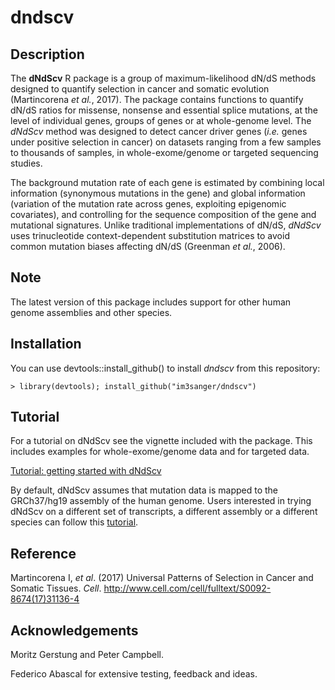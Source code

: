 dndscv
=====

Description
---
The **dNdScv** R package is a group of maximum-likelihood dN/dS methods designed to 
	quantify selection in cancer and somatic evolution (Martincorena *et al.*, 2017). The 
	package contains functions to quantify dN/dS ratios for missense, nonsense and 
	essential splice mutations, at the level of individual genes, groups of genes or at 
	whole-genome level. The *dNdScv* method was designed to detect cancer driver genes 
	(*i.e.* genes under positive selection in cancer) on datasets ranging from a few 
	samples to thousands of samples, in whole-exome/genome or targeted sequencing studies. 
	
The background mutation rate of each gene is estimated by combining local information 
	(synonymous mutations in the gene) and global information (variation of the mutation 
	rate across genes, exploiting epigenomic covariates), and controlling for the sequence 
	composition of the gene and mutational signatures. Unlike traditional implementations 
	of dN/dS, *dNdScv* uses trinucleotide context-dependent substitution matrices to 
	avoid common mutation biases affecting dN/dS (Greenman *et al.*, 2006).

Note
----
The latest version of this package includes support for other human genome assemblies 
and other species.

Installation
--------
You can use devtools::install_github() to install *dndscv* from this repository:

	> library(devtools); install_github("im3sanger/dndscv")

Tutorial
--------
For a tutorial on dNdScv see the vignette included with the package. This includes 
examples for whole-exome/genome data and for targeted data.

[Tutorial: getting started with dNdScv](http://htmlpreview.github.io/?http://github.com/im3sanger/dndscv/blob/master/vignettes/dNdScv.html)

By default, dNdScv assumes that mutation data is mapped to the GRCh37/hg19 assembly of the
human genome. Users interested in trying dNdScv on a different set of transcripts, a
different assembly or a different species can follow this [tutorial](http://htmlpreview.github.io/?http://github.com/im3sanger/dndscv/blob/master/vignettes/buildref.html).

Reference
----
Martincorena I, *et al*. (2017) Universal Patterns of Selection in Cancer and Somatic Tissues. *Cell*.
http://www.cell.com/cell/fulltext/S0092-8674(17)31136-4

Acknowledgements
--------

Moritz Gerstung and Peter Campbell.

Federico Abascal for extensive testing, feedback and ideas.